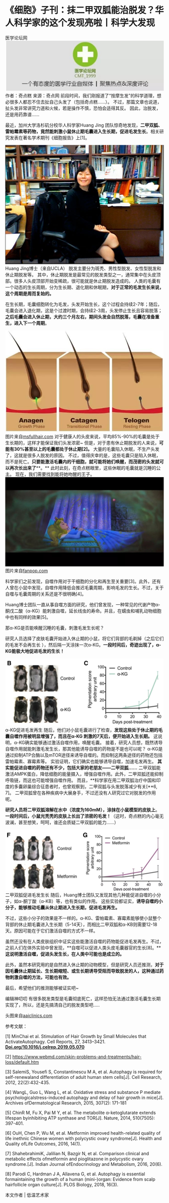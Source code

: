 # 《细胞》子刊：抹二甲双胍能治脱发？华人科学家的这个发现亮啦丨科学大发现

医学论坛网
![640.png](https://raw.githubusercontent.com/tpxipster/tpxGalaxy/master/vnote笔记汇/《细胞》子刊：抹二甲双胍能治脱发？华人科学家的这个发现亮啦丨科学大发现.md/640-7.png)
作者：奇点糕
来源：奇点网
前段时间，我们刚报道了“按摩生发”的科学道理，想必很多人都忍不住去扯自己头发了（包括奇点糕……）。
不过，那篇文章也说道，扯头发非常讲究力道和火候，若是操作不慎，恐怕会适得其反。
因此，治脱发，还是用药靠谱……

最近，加州大学洛杉矶分校华人科学家Huang Jing 团队惊奇地发现，**二甲双胍、雷帕霉素等药物，竟然能刺激小鼠休止期毛囊进入生长期，促进毛发生长**。相关研究发表在著名学术期刊《细胞报告》上[1]。

![640.jpg](https://raw.githubusercontent.com/tpxipster/tpxGalaxy/master/vnote笔记汇/《细胞》子刊：抹二甲双胍能治脱发？华人科学家的这个发现亮啦丨科学大发现.md/640-25.jpg)
Huang Jing博士（来自UCLA）
脱发主要分为斑秃、男性型脱发、女性型脱发和休止期脱发等。
其中，休止期脱发是最常见的脱发类型之一，通常集中在头皮顶部。很多人头皮顶部开始变稀疏，很可能就是休止期脱发造成的。
人类的毛囊有一个动态的生长周期，分为生长期、退化期和休眠期，**对于正常的毛发生长来说，这个周期是周而复始的。**

在生长期，毛囊细胞转化为毛发，头发开始生长，这个过程会持续2-7年；随后，毛囊会进入退化期，这是个过渡时期，会持续2-3周，头发停止生长且容易脱落；**之后毛囊会进入休止期，大约三个月左右，期间头发会自然脱落，毛囊在准备重生，进入下一个周期**。

![640.jpg](https://raw.githubusercontent.com/tpxipster/tpxGalaxy/master/vnote笔记汇/《细胞》子刊：抹二甲双胍能治脱发？华人科学家的这个发现亮啦丨科学大发现.md/640-27.jpg)
图片来自[msfullhair.com](http://msfullhair.com/)
对于健康人的头皮来说，平均85%-90%的毛囊是处于生长期的，这样才能保证我们头发浓密~
但是，对于患有休止期脱发的人来说，**可能有30%甚至以上的毛囊都处于休止期[2]。**
大量的毛囊陷入休眠，不生产头发了，这就是很多人脱发的原因。
不过，值得庆幸的是，这些毛囊只是陷入休眠，而不是死亡。**只要能激活毛囊内的干细胞，就可能将她们唤醒，而茂密的头发就可以再次长出来了****。**
此时此刻，在奇点糕眼里，这些休眠的毛囊就是沉睡的公主。
现在，我们需要找到能将她吻醒的王子。
![640.jpg](https://raw.githubusercontent.com/tpxipster/tpxGalaxy/master/vnote笔记汇/《细胞》子刊：抹二甲双胍能治脱发？华人科学家的这个发现亮啦丨科学大发现.md/640-24.jpg)
图片来自[fanpop.com](http://fanpop.com/)

科学家们之前发现，自噬作用对于干细胞的分化和再生至关重要[3]。此外，还有人曾在小鼠中发现，自噬作用降低会推迟毛囊周期，影响毛发的生长。不过，关于自噬与毛囊周期的关系还是不很明确[4]。

Huang博士团队一直从事自噬方面的研究，他们曾发现，一种常见的代谢产物α-酮戊二酸（α-KG）能刺激自噬，延长线虫的寿命。并且，在蠕虫和哺乳动物细胞中也有同样的效果[5]。

那α-KG是否能唤醒沉睡的毛囊，刺激毛发生长呢？

研究人员选择了皮肤毛囊开始进入休止期的小鼠，将它们背部的毛剃掉（之后它们的毛发不会再生长 ），然后隔一天涂抹一次α-KG。**一段时间后，奇迹出现了，α-KG能极大地促进毛发的生长！**

**![640.jpg](https://raw.githubusercontent.com/tpxipster/tpxGalaxy/master/vnote笔记汇/《细胞》子刊：抹二甲双胍能治脱发？华人科学家的这个发现亮啦丨科学大发现.md/640-22.jpg)**
α-KG促进毛发再生
随后，他们对小鼠毛囊进行了检查，**发现这些处于休止期的毛囊自噬作用被明显增强了，而且在α-KG 刺激的7天后，便开始进入生长期。**
这说明，α-KG确实能够通过激活自噬作用，唤醒毛囊。
接着，研究人员想，既然诱导自噬作用就能刺激毛发生长，那其他能诱导自噬的药物是不是也可以呢？
α-KG是通过抑制ATP合酶以及mTOR途径来诱导自噬的。而抑制这两条途径的药物还包括雷帕霉素、寡霉素等。
实验证明，它们确实也能够诱导自噬，加速毛发再生。
**其实能促进自噬的药物还有不少，包括大家的老朋友——二甲双胍……**
二甲双胍能激活AMPK蛋白，降低细胞的能量摄入，增强自噬作用。此外，二甲双胍还能抑制呼吸链，而这也可能增强自噬作用。
而且，**科学家在用二甲双胍治疗中国和印度的多囊卵巢综合征患者时，也曾观察到，二甲双胍与头发脱落减少有关[**6, 7]。
二甲双胍曾在各种疾病中大展身手，不过还没有人研究过它对脱发的作用呢。

**研究人员将二甲双胍溶解在水中（浓度为160mM），涂抹在小鼠模型的皮肤上**。**一段时间后，小鼠光秃秃的皮肤上长出了浓密的毛发！**（这时，奇点糕的内心毫无波澜，甚至想笑，呵呵，谁还会质疑二甲双胍的能力……）

![640.jpg](https://raw.githubusercontent.com/tpxipster/tpxGalaxy/master/vnote笔记汇/《细胞》子刊：抹二甲双胍能治脱发？华人科学家的这个发现亮啦丨科学大发现.md/640-26.jpg)
二甲双胍促进毛发生长
随后，Huang博士团队又发现其他几种能促进自噬的小分子，如α-酮丁酸（α-KB）等，也有类似的作用。
这些实验都证实，**诱导自噬的小分子，能够推动毛囊从休止期进入生长期，促进毛发再生。**

不过，这些小分子的效果是不一样的。α-KG、雷帕霉素、寡霉素能够使小鼠整个背部的休止期毛囊进入生长期（5-14天），而相比二甲双胍和α-KB则需要12-18天。原因可能在于它们激活自噬的方式不一样。

虽然还没有在人类皮肤组织中证实这些能激活自噬的药物能促进毛发再生。不过，之前人们在体外实验中曾发现，**自噬可以促进人类头皮毛囊器官的生长[8]。****这说明激活自噬，促进头发生长，在人类中可能也是成立的。**

此外，虽然本研究用的是自然进入休止期的动物模型，但是研究人员还推测，**对于因毛囊休止期延长、生长期缩短、或生长期诱导受阻而导致脱发的人，这种通过药物刺激自噬的方法，可能也有效。**

最后，希望他们的推测能够被证实吧~

编辑神叨叨
有很多脱发类型是毛囊彻底死亡，这样恐怕无法通过激活毛囊生长期实现了，所以，还是先搞清自己的脱发类型吧.....

头图来自[aaiclinics.com](http://aaiclinics.com/)

参考文献：

[1] MinChai et al. Stimulation of Hair Growth by Small Molecules that ActivateAutophagy. Cell Reports, 27, 3413–3421.  **[Doi.org/10.1016/j.celrep.2019.05.070](http://doi.org/10.1016/j.celrep.2019.05.070)**

[2] https://www.webmd.com/skin-problems-and-treatments/hair-loss/default.htm

[3] SalemiS, Yousefi S, Constantinescu M A, et al. Autophagy is required for self-renewaland differentiation of adult human stem cells[J]. Cell Research, 2012, 22(2):432-435.

[4] WangL, Guo L, Wang L, et al. Oxidative stress and substance P mediate psychologicalstress-induced autophagy and delay of hair growth in mice[J]. Archives ofDermatological Research, 2015, 307(2): 171-181

[5] ChinR M, Fu X, Pai M Y, et al. The metabolite α-ketoglutarate extends lifespan byinhibiting ATP synthase and TOR[J]. Nature, 2014, 510(7505): 397-401.

[6] OuH, Chen P, Wu M, et al. Metformin improved health-related quality of life inethnic Chinese women with polycystic ovary syndrome[J]. Health and Quality ofLife Outcomes, 2016, 14(1).

[7] ShahebrahimiK, Jalilian N, Bazgir N, et al. Comparison clinical and metabolic effects ofmetformin and pioglitazone in polycystic ovary syndrome.[J]. Indian Journal ofEndocrinology and Metabolism, 2016, 20(6).

[8] Parodi C, Hardman J A, Allavena G, et al. Autophagy is essential formaintaining the growth of a human (mini-)organ: Evidence from scalp hairfollicle organ culture[J]. PLOS Biology, 2018, 16(3).

本文作者 | 低温艺术家
